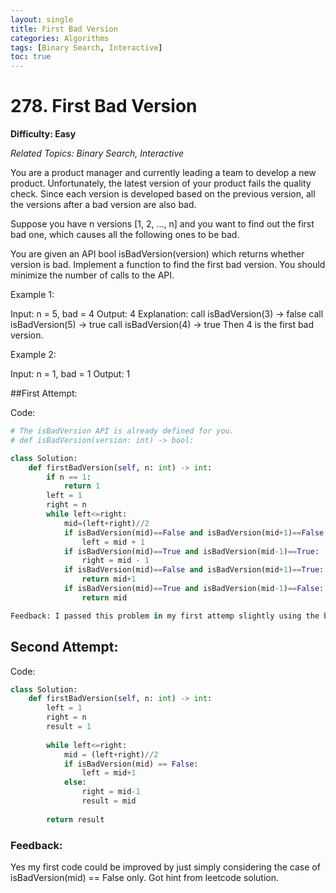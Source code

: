 ```yaml
---
layout: single
title: First Bad Version
categories: Algorithms
tags: [Binary Search, Interactive]
toc: true
---
```


# 278. First Bad Version

**Difficulty: Easy**

*Related Topics: Binary Search, Interactive*

You are a product manager and currently leading a team to develop a new product. Unfortunately, the latest version of your product fails the quality check. Since each version is developed based on the previous version, all the versions after a bad version are also bad.

Suppose you have n versions [1, 2, ..., n] and you want to find out the first bad one, which causes all the following ones to be bad.

You are given an API bool isBadVersion(version) which returns whether version is bad. Implement a function to find the first bad version. You should minimize the number of calls to the API.

 

Example 1:

Input: n = 5, bad = 4
Output: 4
Explanation:
call isBadVersion(3) -> false
call isBadVersion(5) -> true
call isBadVersion(4) -> true
Then 4 is the first bad version.

Example 2:

Input: n = 1, bad = 1
Output: 1

##First Attempt:

Code:
```python
# The isBadVersion API is already defined for you.
# def isBadVersion(version: int) -> bool:

class Solution:
    def firstBadVersion(self, n: int) -> int:
        if n == 1:
            return 1
        left = 1
        right = n
        while left<=right:
            mid=(left+right)//2
            if isBadVersion(mid)==False and isBadVersion(mid+1)==False:
                left = mid + 1
            if isBadVersion(mid)==True and isBadVersion(mid-1)==True:
                right = mid - 1
            if isBadVersion(mid)==False and isBadVersion(mid+1)==True:
                return mid+1
            if isBadVersion(mid)==True and isBadVersion(mid-1)==False:
                return mid

Feedback: I passed this problem in my first attemp slightly using the binary search algorithm I guess. But I think Code can be improved since it seems like a bit of hard-coding.
```
## Second Attempt:

Code:
```python
class Solution:
    def firstBadVersion(self, n: int) -> int:
        left = 1
        right = n
        result = 1
        
        while left<=right:
            mid = (left+right)//2
            if isBadVersion(mid) == False:
                left = mid+1
            else:
                right = mid-1
                result = mid
                
        return result
```
### Feedback: 
Yes my first code could be improved by just simply considering the case of isBadVersion(mid) == False only. Got hint from leetcode solution.